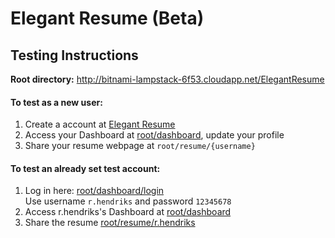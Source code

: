 # Elegant Resume (Beta)
## Testing Instructions

__Root directory:__ http://bitnami-lampstack-6f53.cloudapp.net/ElegantResume  


#### To test as a new user:
1. Create a account at [Elegant Resume](http://bitnami-lampstack-6f53.cloudapp.net/ElegantResume/dashboard/login.php#signup)
2. Access your Dashboard at [root/dashboard](http://bitnami-lampstack-6f53.cloudapp.net/ElegantResume/dashboard/), update your profile
3. Share your resume webpage at `root/resume/{username}`


#### To test an already set test account:
1. Log in here: [root/dashboard/login](http://bitnami-lampstack-6f53.cloudapp.net/ElegantResume/dashboard/login.php)  
Use username `r.hendriks` and password `12345678`
3. Access r.hendriks's Dashboard at [root/dashboard](http://bitnami-lampstack-6f53.cloudapp.net/ElegantResume/dashboard/)
4. Share the resume [root/resume/r.hendriks](http://bitnami-lampstack-6f53.cloudapp.net/ElegantResume/resume/r.hendriks)